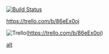 [![Build Status](https://travis-ci.org/roderickjoseph/groceries_too.svg?branch=master)](https://travis-ci.org/roderickjoseph/groceries_too)

https://trello.com/b/86eEx0oj

[Trello Logo]: https://github.com/roderickjoseph/groceries_too/tree/master/app/assets/images/trello-logo/trello-logo-blue.png "Trello"

[LogoTest]: (tree/master/app/assets/images/trello-logo)

![Trello](https://github.com/roderickjoseph/groceries_too/tree/master/app/assets/images/trello-logo/trello-logo-blue.png)(https://trello.com/b/86eEx0oj)


[alt](app/assets/images/trello-logo/trello-logo-blue.png)
